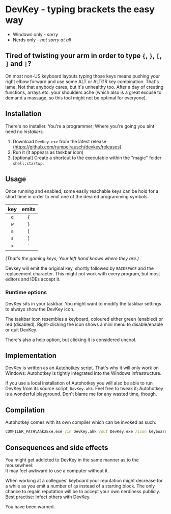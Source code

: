 # DevKey - typing brackets the easy way
+ Windows only - *sorry*
+ Nerds only - *not sorry at all*

## Tired of twisting your arm in order to type `{`, `}`, `[`, `]` and `|`?
On most non-US keyboard layouts typing those keys means pushing your right elbow forward and use some ALT or ALTGR key combination. That's lame. Not that anybody cares, but it's unhealthy too. After a day of creating functions, arrays etc. your shoulders ache (which also is a great excuse to demand a massage, so this tool might not be optimal for everyone).

## Installation
There's no installer. You're a programmer; Where you're going you aint need no *installers*.
1. Download `DevKey.exe` from the latest release (https://github.com/rumpelrausch/devkey/releases).
2. Run it (it appears as taskbar icon)
3. [optional] Create a shortcut to the executable within the "magic" folder `shell:startup`.

## Usage
Once running and enabled, some easily reachable keys can be hold for a short time in order to emit one of the desired programming symbols.

| key | emits |
|:--:|:--:|
| `q` | `{` |
| `w` | `}` |
| `a` | `[` |
| `s` | `]` |
| `<` | `|` |

*(That's the gaming keys; Your left hand knows where they are.)*

Devkey will emit the original key, shortly followed by `BACKSPACE` and the replacement character. This might not work with every program, but most editors and IDEs accept it.

### Runtime options
DevKey sits in your taskbar. You might want to modify the taskbar settings to always show the DevKey icon.

The taskbar icon resembles a keyboard, coloured either green (enabled) or red (disabled).
Right-clicking the icon shows a mini menu to disable/enable or quit DevKey.

There's also a help option, but clicking it is considered uncool.

## Implementation
DevKey is written as an [Autohotkey](https://www.autohotkey.com/) script.
That's why it will only work on Windows: Autohotkey is tightly integrated into the Windows infrastructure.

If you use a local installation of Autohotkey you will also be able to run DevKey from its source script, `DevKey.ahk`. Feel free to tweak it; Autohotkey is a wonderful playground. Don't blame me for any wasted time, though.

## Compilation
Autohotkey comes with its own compiler which can be invoked as such:
```cmd
COMPILER_PATH\Ahk2Exe.exe /in DevKey.ahk /out DevKey.exe /icon keyboard-on.ico
```

## Consequences and side effects
You might get addicted to DevKey in the same manner as to the mousewheel:  
It may feel awkward to use a computer without it.

When working at a collegues' keyboard your reputation might decrease for a while as you emit a number of `q`s instead of a starting block. The only chance to regain reputation will be to accept your own nerdiness publicly. Best practise: Infect others with DevKey.

You have been warned.
